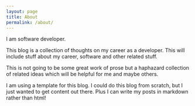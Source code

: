 ```yaml
---
layout: page
title: About
permalink: /about/
---
```


I am software developer.

This blog is a collection of thoughts on my career as a developer. This will include stuff about my career, software and other related stuff.

This is not going to be some great work of prose but a haphazard collection of related ideas which will be helpful for me and maybe others.

I am using a template for this blog. I could do this blog from scratch, but I just wanted to get content out there. Plus I can write my posts in markdown rather than html!
